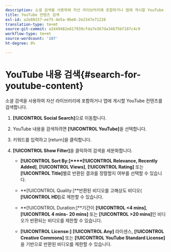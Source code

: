 ```yaml
---
description: 소셜 검색을 사용하여 자산 라이브러리에 포함하거나 앱에 게시할 YouTube 컨텐츠를 검색합니다.
title: YouTube 컨텐츠 검색
exl-id: a2e80157-ee75-4e5a-9be6-2e2347e71228
translation-type: tm+mt
source-git-commit: a2449482e617939cfda7e367da34875bf187c4c9
workflow-type: tm+mt
source-wordcount: '107'
ht-degree: 0%

---
```


# YouTube 내용 검색{#search-for-youtube-content}

소셜 검색을 사용하여 자산 라이브러리에 포함하거나 앱에 게시할 YouTube 컨텐츠를 검색합니다.

1. **[!UICONTROL Social Search]**&#x200B;으로 이동합니다.
1. YouTube 내용을 검색하려면 **[!UICONTROL YouTube]**&#x200B;을 선택합니다.
1. 키워드를 입력하고 [return]을 클릭합니다.
1. **[!UICONTROL Show Filter]**&#x200B;을 클릭하여 검색을 세분화합니다.

   * **[!UICONTROL Sort By:]****[!UICONTROL Relevance, Recently Added]**, **[!UICONTROL Views]**, **[!UICONTROL Rating]** 또는 **[!UICONTROL Title]**&#x200B;별로 반환된 결과를 정렬할지 여부를 선택할 수 있습니다.

   * **[!UICONTROL Quality:]**반환된 비디오를 고해상도 비디오( **[!UICONTROL HD]**)로 제한할 수 있습니다.

   * **[!UICONTROL Duration:]**기간이 **[!UICONTROL <4 mins]**, **[!UICONTROL 4 mins- 20 mins]** 또는 **[!UICONTROL >20 mins]**&#x200B;인 비디오가 반환되는 비디오를 제한할 수 있습니다.

   * **[!UICONTROL License:]** **[!UICONTROL Any]** 라이센스, **[!UICONTROL Creative Commons]** 또는 **[!UICONTROL YouTube Standard License]**&#x200B;을 기반으로 반환된 비디오를 제한할 수 있습니다.
